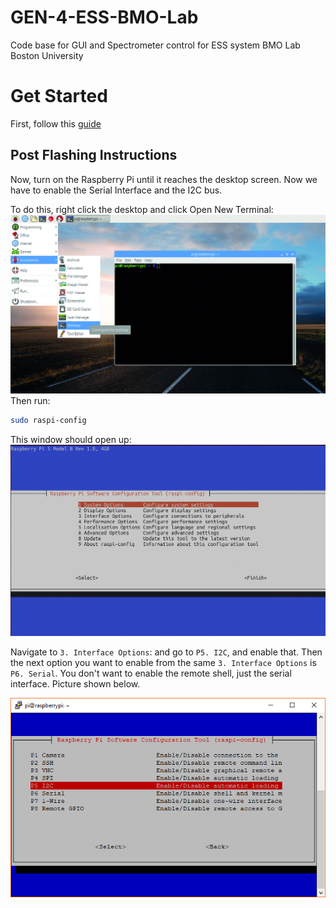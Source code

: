 # GEN-4-ESS-BMO-Lab
Code base for GUI and Spectrometer control for ESS system BMO Lab Boston University

# Get Started
First, follow this [guide](https://docs.google.com/document/d/1FLaeKsOsEHwRYacJV5ZzHZxENfK67Uf_gcZY0pdiOOk/edit?tab=t.0#heading=h.jh40iydazfo4)

## Post Flashing Instructions
Now, turn on the Raspberry Pi until it reaches the desktop screen. Now we have to enable the Serial Interface and the I2C bus. 

To do this, right click the desktop and click Open New Terminal:
![Open Terminal](./Pictures/Open-Terminal-Raspberry-Pi.jpg)
Then run:
```sh
sudo raspi-config
```
This window should open up:
![Raspi-config](./Pictures/raspi-config.png)

Navigate to `3. Interface Options`:
and go to `P5. I2C`, and enable that. Then the next option you want to enable from the same `3. Interface Options` is `P6. Serial`. You don't want to enable the remote shell, just the serial interface. Picture shown below.

![Interface Options](./Pictures/interface-options.png) 




